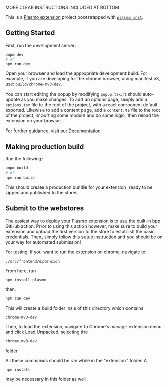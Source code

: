 MORE CLEAR INSTRUCTIONS INCLUDED AT BOTTOM

This is a [Plasmo extension](https://docs.plasmo.com/) project bootstrapped with [`plasmo init`](https://www.npmjs.com/package/plasmo).

## Getting Started

First, run the development server:

```bash
pnpm dev
# or
npm run dev
```

Open your browser and load the appropriate development build. For example, if you are developing for the chrome browser, using manifest v3, use: `build/chrome-mv3-dev`.

You can start editing the popup by modifying `popup.tsx`. It should auto-update as you make changes. To add an options page, simply add a `options.tsx` file to the root of the project, with a react component default exported. Likewise to add a content page, add a `content.ts` file to the root of the project, importing some module and do some logic, then reload the extension on your browser.

For further guidance, [visit our Documentation](https://docs.plasmo.com/)

## Making production build

Run the following:

```bash
pnpm build
# or
npm run build
```

This should create a production bundle for your extension, ready to be zipped and published to the stores.

## Submit to the webstores

The easiest way to deploy your Plasmo extension is to use the built-in [bpp](https://bpp.browser.market) GitHub action. Prior to using this action however, make sure to build your extension and upload the first version to the store to establish the basic credentials. Then, simply follow [this setup instruction](https://docs.plasmo.com/framework/workflows/submit) and you should be on your way for automated submission!



For testing: If you want to run the extension on chrome, navigate to:
```
./src/frontend/extension
```
From here, run 
```
npm install plasmo
```
then,

```
npm run dev
```
This will create a build folder insie of this directory which contains
```
chrome-mv3-dev
```
Then, to load the extension, navigate to Chrome's manage extension menu and click Load Unpacked, selecting the 
```
chrome-mv3-dev
```
folder

All these commands should be ran while in the "extension" folder. A 
```
npm install
```
may be necessary in this folder as well.
